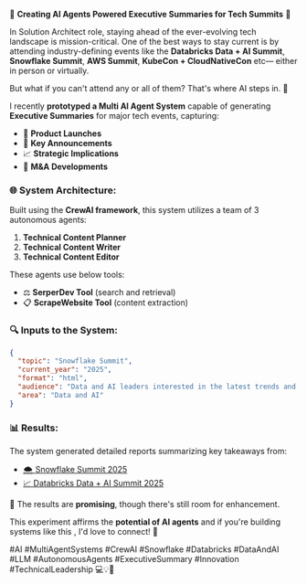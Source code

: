 
🌟 **Creating AI Agents Powered Executive Summaries for Tech Summits** 🚀

In Solution Architect role, staying ahead of the ever-evolving tech landscape is mission-critical. One of the best ways to stay current is by attending industry-defining events like the **Databricks Data + AI Summit**, **Snowflake Summit**, **AWS Summit**, **KubeCon + CloudNativeCon** etc— either in person or virtually.

But what if you can't attend any or all of them? That's where AI steps in. 🤖

I recently **prototyped a Multi AI Agent System** capable of generating **Executive Summaries** for major tech events, capturing:

* 🎉 **Product Launches**
* 🚧 **Key Announcements**
* 📈 **Strategic Implications**
* 📄 **M\&A Developments**

### 🌐 System Architecture:

Built using the **CrewAI framework**, this system utilizes a team of 3 autonomous agents:

1. **Technical Content Planner**
2. **Technical Content Writer**
3. **Technical Content Editor**

These agents use below tools:

* ⚖️ **SerperDev Tool** (search and retrieval)
* 📋 **ScrapeWebsite Tool** (content extraction)

### 🔍 Inputs to the System:

```json
{
  "topic": "Snowflake Summit",
  "current_year": "2025",
  "format": "html",
  "audience": "Data and AI leaders interested in the latest trends and innovations",
  "area": "Data and AI"
}
```

### 📊 Results:

The system generated detailed reports summarizing key takeaways from:

* [🌨️ Snowflake Summit 2025](#)
* [📈 Databricks Data + AI Summit 2025](#)

🌟 The results are **promising**, though there's still room for enhancement.

This experiment affirms the **potential of AI agents** and if you're building systems like this , I'd love to connect! 🧐

\#AI #MultiAgentSystems #CrewAI  #Snowflake #Databricks #DataAndAI #LLM #AutonomousAgents #ExecutiveSummary #Innovation #TechnicalLeadership 💻💡🚀

